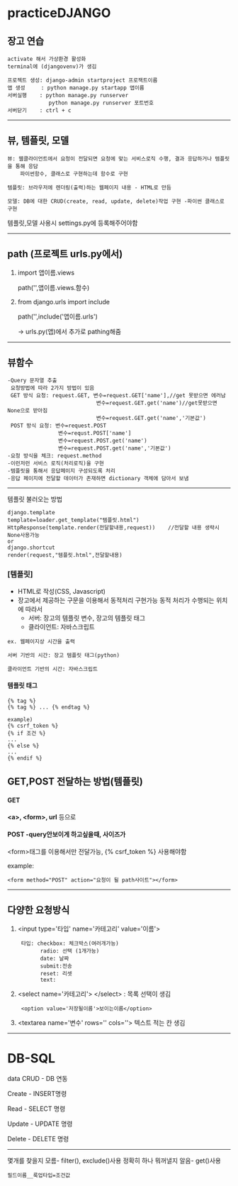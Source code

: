 # practiceDJANGO
## 장고 연습

    activate 해서 가상환경 활성화
    terminal에 (djangovenv)가 생김
    
    프로젝트 생성: django-admin startproject 프로잭트이름
    앱 생성     : python manage.py startapp 앱이름
    서버실행    : python manage.py runserver
                 python manage.py runserver 포트번호
    서버닫기    : ctrl + c
    
***
## 뷰, 템플릿, 모델
    뷰: 웹클라이언트에서 요청이 전달되면 요청에 맞는 서비스로직 수행, 결과 응답하거나 템플릿을 통해 응담
        파이썬함수, 클래스로 구현하는데 함수로 구현
    
    템플릿: 브라우저에 렌더링(출력)하는 웹페이지 내용 - HTML로 만듬
    
    모델: DB에 대한 CRUD(create, read, update, delete)작업 구현 -파이썬 클래스로 구현
 
 템플릿,모델 사용시 settings.py에 등록해주어야함
 ***
 ## path (프로젝트 urls.py에서)
 1. import 앱이름.views
 
    path('',앱이름.views.함수)
 2. from django.urls import include
 
    path('',include('앱이름.urls')
    
    -> urls.py(앱)에서 추가로 pathing해줌
 ***
## 뷰함수
    -Query 문자열 추출
     요청방법에 따라 2가지 방법이 있음
     GET 방식 요청: request.GET, 변수=request.GET['name'],//get 못받으면 에러남
                                변수=request.GET.get('name')//get못받으면 None으로 받아짐
                                변수=request.GET.get('name','기본값')
     POST 방식 요청: 변수=request.POST
                    변수=requst.POST['name']
                    변수=request.POST.get('name')
                    변수=request.POST.get('name','기본값')
    -요청 방식을 체크: request.method
    -이런저런 서비스 로직(처리로직)을 구현
    -템플릿을 통해서 응답페이지 구성되도록 처리
    -응답 페이지에 전달할 데이터가 존재하면 dictionary 객체에 담아서 보냄
***
템플릿 불러오는 방법

    django.template
    template=loader.get_template("템플릿.html")
    HttpResponse(template.render(전달할내용,request))    //전달할 내용 생략시 None사용가능
    or
    django.shortcut
    render(request,"템플릿.html",전달할내용)
    
### [템플릿]

   - HTML로 작성(CSS, Javascript)
   - 장고에서 제공하는 구문을 이용해서 동적처리 구현가능
     동적 처리가 수행되는 위치에 따라서
        - 서버: 장고의 템플릿 변수, 장고의 템플릿 태그
        - 클라이언트: 자바스크립트
        
    ex. 웹페이지상 시간을 출력
    
    서버 기반의 시간: 장고 템플릿 태그(python)
    
    클라이언트 기반의 시간: 자바스크립트
      
#### 템플릿 태그
    {% tag %}
    {% tag %} ... {% endtag %}
    
    example)
    {% csrf_token %}
    {% if 조건 %}
    ...
    {% else %}
    ...
    {% endif %}
    
## GET,POST 전달하는 방법(템플릿)
#### GET
**\<a>, \<form>, url** 등으로 

#### POST -query안보이게 하고싶을때, 사이즈가 
\<form>태그를 이용해서만 전달가능, {% csrf_token %} 사용해야함


example:

    <form method="POST" action="요청이 될 path사이트"></form>

***    
## 다양한 요청방식
1. \<input type='타입' name='카테고리' value='이름'>

        타입: checkbox: 체크박스(여러개가능)
              radio: 선택 (1개가능)
              date: 날짜
              submit:전송
              reset: 리셋
              text: 
          
2. \<select name='카테고리'> \</select> : 목록 선택이 생김
    
        <option value='저장될이름'>보이는이름</option>
        
3. \<textarea name='변수' rows='' cols=''>
    텍스트 적는 칸 생김
      
***

# DB-SQL

data CRUD - DB 연동

   Create - INSERT명령
     
   Read - SELECT 명령
     
   Update - UPDATE 명령
     
   Delete - DELETE 명령
     
***
몇개를 찾을지 모름- filter(), exclude()사용
정확히 하나 뭐꺼낼지 알음- get()사용
 
    필드이름__룩업타입=조건값
 
 
